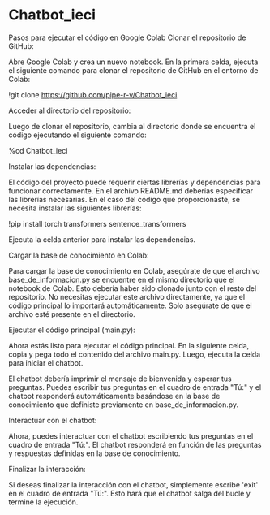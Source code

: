 # Chatbot_ieci
Pasos para ejecutar el código en Google Colab
Clonar el repositorio de GitHub:

Abre Google Colab y crea un nuevo notebook. En la primera celda, ejecuta el siguiente comando para clonar el repositorio de GitHub en el entorno de Colab:

!git clone https://github.com/pipe-r-v/Chatbot_ieci

Acceder al directorio del repositorio:

Luego de clonar el repositorio, cambia al directorio donde se encuentra el código ejecutando el siguiente comando:

%cd Chatbot_ieci

Instalar las dependencias:

El código del proyecto puede requerir ciertas librerías y dependencias para funcionar correctamente. En el archivo README.md deberías especificar las librerías necesarias. En el caso del código que proporcionaste, se necesita instalar las siguientes librerías:

!pip install torch transformers sentence_transformers

Ejecuta la celda anterior para instalar las dependencias.

Cargar la base de conocimiento en Colab:

Para cargar la base de conocimiento en Colab, asegúrate de que el archivo base_de_informacion.py se encuentre en el mismo directorio que el notebook de Colab. Esto debería haber sido clonado junto con el resto del repositorio. No necesitas ejecutar este archivo directamente, ya que el código principal lo importará automáticamente. Solo asegúrate de que el archivo esté presente en el directorio.

Ejecutar el código principal (main.py):

Ahora estás listo para ejecutar el código principal. En la siguiente celda, copia y pega todo el contenido del archivo main.py. Luego, ejecuta la celda para iniciar el chatbot.

El chatbot debería imprimir el mensaje de bienvenida y esperar tus preguntas. Puedes escribir tus preguntas en el cuadro de entrada "Tú:" y el chatbot responderá automáticamente basándose en la base de conocimiento que definiste previamente en base_de_informacion.py.

Interactuar con el chatbot:

Ahora, puedes interactuar con el chatbot escribiendo tus preguntas en el cuadro de entrada "Tú:". El chatbot responderá en función de las preguntas y respuestas definidas en la base de conocimiento.

Finalizar la interacción:

Si deseas finalizar la interacción con el chatbot, simplemente escribe 'exit' en el cuadro de entrada "Tú:". Esto hará que el chatbot salga del bucle y termine la ejecución.
